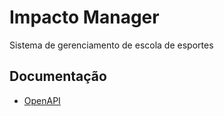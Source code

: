 # Impacto Manager

Sistema de gerenciamento de escola de esportes

## Documentação

* [OpenAPI](openapi.yaml)